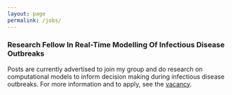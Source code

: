```yaml
---
layout: page
permalink: /jobs/
---
```


<h3>Research Fellow In Real-Time Modelling Of Infectious Disease Outbreaks</h3>
<p>Posts are currently advertised to join my group and do research on computational models to inform decision making during infectious disease outbreaks. For more information and to apply, see the <a href="https://jobs.lshtm.ac.uk/vacancy.aspx?ref=EPH-IDE-2019-31" title="Real-time modelling vacancy">vacancy</a>.
<!-- Currently, no jobs are advertised. However, if you are interested in joining the group touch and we'll see what we can do. -->
